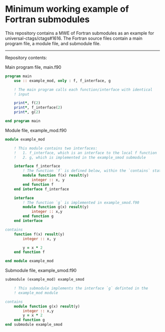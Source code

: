 # Minimum working example of Fortran submodules

This repository contains a MWE of Fortran submodules as an example for
universal-ctags/ctags#1616. The Fortran source files contain a main
program file, a module file, and submodule file.

---

Repository contents:

Main program file, main.f90
```fortran
program main
    use :: example_mod, only : f, f_interface, g

    ! The main program calls each function/interface with identical
    ! input

    print*, f(2)
    print*, f_interface(2)
    print*, g(2)

end program main
```

Module file, example_mod.f90
```fortran
module example_mod

    ! This module contains two interfaces:
    !   1. f_interface, which is an interface to the local f function
    !   2. g, which is implemented in the example_smod submodule

    interface f_interface
        ! The function `f` is defined below, within the `contains` statement
        module function f(x) result(y)
            integer :: x, y
        end function f
    end interface f_interface

    interface
        ! The function `g` is implemented in example_smod.f90
        module function g(x) result(y)
            integer :: x,y
        end function g
    end interface

contains
    function f(x) result(y)
        integer :: x, y

        y = x * 2
    end function f

end module example_mod
```

Submodule file, example_smod.f90
```fortran
submodule (example_mod) example_smod

    ! This submodule implements the interface `g` definted in the
    ! example_mod module

contains
    module function g(x) result(y)
        integer :: x,y
        y = x * 2
    end function g
end submodule example_smod
```
